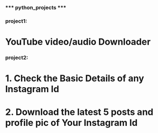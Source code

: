 ### *** python_projects  ***

### project1: 
  # YouTube video/audio Downloader

### project2:
  # 1. Check the Basic Details of any Instagram Id
  # 2. Download the latest 5 posts and profile pic of Your Instagram Id


